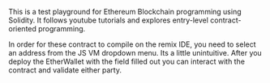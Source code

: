 This is a test playground for Ethereum Blockchain programming using Solidity. It follows youtube tutorials and explores entry-level contract-oriented programming.

In order for these contract to compile on the remix IDE, you need to select an address from the JS VM dropdown menu. Its a little unintuitive. After you deploy the EtherWallet with the field filled out you can interact with the contract and validate either party.
